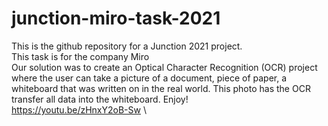 # junction-miro-task-2021

This is the github repository for a Junction 2021 project. \
This task is for the company Miro \
Our solution was to create an Optical Character Recognition (OCR) project where the user can take a picture of a document, piece of paper, a whiteboard that was written on in the real world. This photo has the OCR transfer all data into the whiteboard. Enjoy! \
https://youtu.be/zHnxY2oB-Sw \

